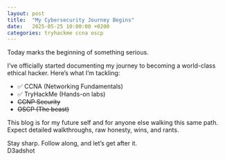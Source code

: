 ```yaml
---
layout: post
title:  "My Cybersecurity Journey Begins"
date:   2025-05-25 10:00:00 +0200
categories: tryhackme ccna oscp
---
```


Today marks the beginning of something serious.

I’ve officially started documenting my journey to becoming a world-class ethical hacker. Here’s what I’m tackling:

- ✅ CCNA (Networking Fundamentals)  
- ✅ TryHackMe (Hands-on labs)  
- ~~CCNP Security~~  
- ~~OSCP (The beast)~~

This blog is for my future self and for anyone else walking this same path. Expect detailed walkthroughs, raw honesty, wins, and rants.

Stay sharp. Follow along, and let’s get after it.  
D3adshot
